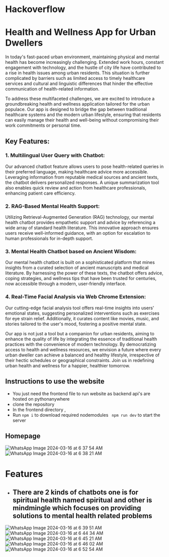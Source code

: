 # Hackoverflow

# Health and Wellness App for Urban Dwellers
In today's fast-paced urban environment, maintaining physical and mental health has become increasingly challenging. Extended work hours, constant engagement with technology, and the hustle of city life have contributed to a rise in health issues among urban residents. This situation is further complicated by barriers such as limited access to timely healthcare services and cultural and linguistic differences that hinder the effective communication of health-related information.

To address these multifaceted challenges, we are excited to introduce a groundbreaking health and wellness application tailored for the urban populace. Our app is designed to bridge the gap between traditional healthcare systems and the modern urban lifestyle, ensuring that residents can easily manage their health and well-being without compromising their work commitments or personal time.

## Key Features:

### 1. Multilingual User Query with Chatbot:
Our advanced chatbot feature allows users to pose health-related queries in their preferred language, making healthcare advice more accessible. Leveraging information from reputable medical sources and ancient texts, the chatbot delivers personalized responses. A unique summarization tool also enables quick review and action from healthcare professionals, enhancing patient care efficiency.

### 2. RAG-Based Mental Health Support:
Utilizing Retrieval-Augmented Generation (RAG) technology, our mental health chatbot provides empathetic support and advice by referencing a wide array of standard health literature. This innovative approach ensures users receive well-informed guidance, with an option for escalation to human professionals for in-depth support.

### 3. Mental Health Chatbot based on Ancient Wisdom:
Our mental health chatbot is built on a sophisticated platform that mines insights from a curated selection of ancient manuscripts and medical literature. By harnessing the power of these texts, the chatbot offers advice, coping strategies, and wellness tips that have been trusted for centuries, now accessible through a modern, user-friendly interface.

### 4. Real-Time Facial Analysis via Web Chrome Extension:
Our cutting-edge facial analysis tool offers real-time insights into users' emotional states, suggesting personalized interventions such as exercises for eye strain relief. Additionally, it curates content like movies, music, and stories tailored to the user's mood, fostering a positive mental state.

Our app is not just a tool but a companion for urban residents, aiming to enhance the quality of life by integrating the essence of traditional health practices with the convenience of modern technology. By democratizing access to health and wellness resources, we envision a future where every urban dweller can achieve a balanced and healthy lifestyle, irrespective of their hectic schedules or geographical constraints. Join us in redefining urban health and wellness for a happier, healthier tomorrow.

## Instructions to use the website

* You just need the frontend file to run website as backend api's are hosted on pythonanywhere
* clone the repository
* In the frontend directory ,
* Run ``` npm i ``` to download required nodemodules
  ``` npm run dev``` to start the server

  
## Homepage
![WhatsApp Image 2024-03-16 at 6 37 54 AM](https://github.com/Tejas-1704/Hackoverflow/assets/97530889/5a14603e-1fa4-474e-8c9f-bc8c6425466f)
![WhatsApp Image 2024-03-16 at 6 38 21 AM](https://github.com/Tejas-1704/Hackoverflow/assets/97530889/d425b95d-ba01-46c1-b0e7-5397e7a02fc9)


# Features

* ## There are 2 kinds of chatbots one is for spiritual health named spiritual and other is mindmingle which focuses on providing solutions to mental health related problems
![WhatsApp Image 2024-03-16 at 6 39 51 AM](https://github.com/Tejas-1704/Hackoverflow/assets/97530889/71b40ec8-9bc9-4a7a-a324-4dc0c37a5b1b)
![WhatsApp Image 2024-03-16 at 6 44 34 AM](https://github.com/Tejas-1704/Hackoverflow/assets/97530889/c35e1a5f-0ad0-401a-a213-806632656f1b)
![WhatsApp Image 2024-03-16 at 6 45 21 AM](https://github.com/Tejas-1704/Hackoverflow/assets/97530889/79141300-2299-40b1-bf38-55e05e73da56)
![WhatsApp Image 2024-03-16 at 6 46 02 AM](https://github.com/Tejas-1704/Hackoverflow/assets/97530889/54c0848c-0dae-48f6-86d1-7bf1d08d651c)
![WhatsApp Image 2024-03-16 at 6 52 54 AM](https://github.com/Tejas-1704/Hackoverflow/assets/97530889/a09ee0ae-9306-45d1-ac74-1d1ce6d8534f)

